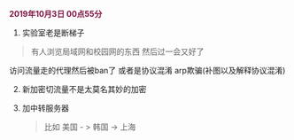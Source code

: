 <font color = "7E123F">**2019年10月3日 00点55分**</font>

1.  实验室老是断梯子

   > 有人浏览局域网和校园网的东西  然后过一会又好了

   访问流量走的代理然后被ban了  或者是协议混淆 arp欺骗(补图以及解释协议混淆)

2. 新加密切流量不是太莫名其妙的加密

3. 加中转服务器

   > 比如 美国 - > 韩国 -> 上海